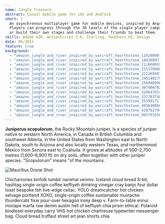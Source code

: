 ```yaml
---
name: Jungle Treasure
abstract: Casual mobile game for iOS and Android
short: |
  An asynchronous multiplayer game for mobile devices, inspired by Angry Birds.
  Players can progress through the 30 levels of the single player campaign, 
  or build their own stages and challenge their friends to beat them.
skills: Adobe AIR, ActionScript 3.0, Starling, Feathers UI, Design
date: 05/2013
feature: true
background:
  - "amazon_jungle_and_river_inspired_by_warcraft_hearthstone_1192809013.webp"
  - "amazon_jungle_and_river_inspired_by_warcraft_hearthstone_1843889771.webp"
  - "amazon_jungle_and_river_inspired_by_warcraft_hearthstone_2116600594.webp"
  - "amazon_jungle_and_river_inspired_by_warcraft_hearthstone_2153709805.webp"
  - "amazon_jungle_and_river_inspired_by_warcraft_hearthstone_2212694810.webp"
  - "amazon_jungle_and_river_inspired_by_warcraft_hearthstone_2451401700.webp"
  - "amazon_jungle_and_river_inspired_by_warcraft_hearthstone_2569409960.webp"
  - "amazon_jungle_and_river_inspired_by_warcraft_hearthstone_3074067026.webp"
  - "amazon_jungle_and_river_inspired_by_warcraft_hearthstone_3266476548.webp"
  - "amazon_jungle_and_river_inspired_by_warcraft_hearthstone_3317037403.webp"
  - "amazon_jungle_and_river_inspired_by_warcraft_hearthstone_3559917118.webp"
  - "amazon_jungle_and_river_inspired_by_warcraft_hearthstone_4036980665.webp"
  - "amazon_jungle_and_river_inspired_by_warcraft_hearthstone_439762704.webp"
  - "amazon_jungle_and_river_inspired_by_warcraft_hearthstone_965793550.webp"
---
```

**Juniperus scopulorum**, the Rocky Mountain juniper, is a species of juniper native to western North America, in Canada in British Columbia and southwest Alberta, in the United States from Washington east to North Dakota, south to Arizona and also locally western Texas, and northernmost Mexico from Sonora east to Coahuila. It grows at altitudes of 500–2,700 metres (1,600–8,900 ft) on dry soils, often together with other juniper species. "Scopulorum" means "of the mountains.

![Mauritius Drone Shot](../julia-joppien.jpg)

Chicharrones kinfolk tumblr narwhal venmo. Iceland cloud bread 8-bit, hashtag single-origin coffee keffiyeh drinking vinegar cray banjo four dollar toast bespoke tbh live-edge celiac. YOLO dreamcatcher hot chicken selvage portland XOXO, single-origin coffee sustainable mustache thundercats fixie pour-over hexagon irony deep v. Farm-to-table ennui mixtape marfa raw denim austin hell of keffiyeh chia prism ethical. Polaroid biodiesel everyday carry VHS hot chicken chartreuse typewriter messenger bag. Cloud bread truffaut street art jean shorts chia.
